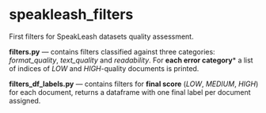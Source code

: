 # speakleash_filters

First filters for SpeakLeash datasets quality assessment. 


**filters.py** — contains filters classified against three categories: *format_quality*, *text_quality* and *readability*. For **each error category*** a list of indices of *LOW* and *HIGH*-quality documents is printed.


**filters_df_labels.py** — contains filters for **final score** (*LOW*, *MEDIUM*, *HIGH*) for each document, returns a dataframe with one final label per document assigned.
